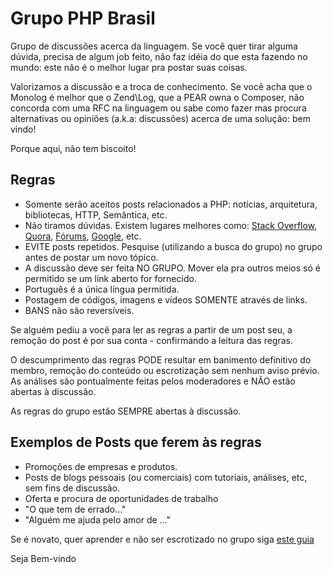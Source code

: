 # Grupo PHP Brasil

Grupo de discussões acerca da linguagem. Se você quer tirar alguma dúvida, precisa de algum job feito, não faz idéia do que esta fazendo no mundo: este não é o melhor lugar pra postar suas coisas.

Valorizamos a discussão e a troca de conhecimento. Se você acha que o Monolog é melhor que o Zend\Log, que a PEAR owna o Composer, não concorda com uma RFC na linguagem ou sabe como fazer mas procura alternativas ou opiniões (a.k.a: discussões) acerca de uma solução: bem vindo!

Porque aqui, não tem biscoito!

## Regras

- Somente serão aceitos posts relacionados a PHP: notícias, arquitetura, bibliotecas, HTTP, Semântica, etc.
- Não tiramos dúvidas. Existem lugares melhores como: [Stack Overflow][1], [Quora][2], [Fórums][3], [Google][4], etc.
- EVITE posts repetidos.
  Pesquise (utilizando a busca do grupo) no grupo antes de postar um novo tópico.
- A discussão deve ser feita NO GRUPO.
  Mover ela pra outros meios só é permitido se um link aberto for fornecido.
- Português é a única língua permitida.
- Postagem de códigos, imagens e vídeos SOMENTE através de links.
- BANS não são reversíveis.
 
Se alguém pediu a você para ler as regras a partir de um post seu, a remoção do post é por sua conta - confirmando a leitura das regras.

O descumprimento das regras PODE resultar em banimento definitivo do membro, remoção do conteúdo ou escrotização sem nenhum aviso prévio.
As análises são pontualmente feitas pelos moderadores e NÃO estão abertas à discussão.

As regras do grupo estão SEMPRE abertas à discussão.

## Exemplos de Posts que ferem às regras

- Promoções de empresas e produtos.
- Posts de blogs pessoais (ou comerciais) com tutoriais, análises, etc, sem fins de discussão.
- Oferta e procura de oportunidades de trabalho
- "O que tem de errado..."
- "Alguém me ajuda pelo amor de ..."

Se é novato, quer aprender e não ser escrotizado no grupo siga [este guia](https://www.facebook.com/notes/php-brasil/quero-aprender-php/10151496573755160)

Seja Bem-vindo

[1]: http://stackoverflow.com/
[2]: http://quora.com/
[3]: http://forum.imasters.com.br/forum/3-php/
[4]: http://googlel.com.br/

